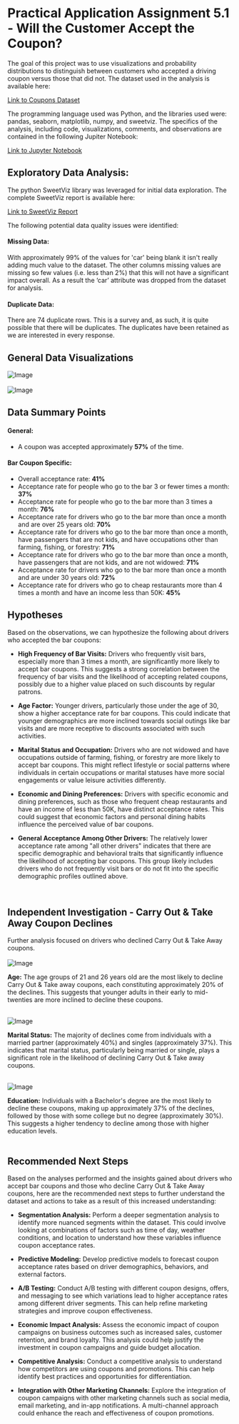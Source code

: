 # Practical Application Assignment 5.1 - Will the Customer Accept the Coupon?


The goal of this project was to use visualizations and probability distributions to distinguish between customers who accepted a driving coupon versus those that did not. The dataset used in the analysis is available here:

[Link to Coupons Dataset](/coupons.csv)


The programming language used was Python, and the libraries used were: pandas, seaborn, matplotlib, numpy, and sweetviz.
The specifics of the analysis, including code, visualizations, comments, and observations are contained in the following Jupiter Notebook:

[Link to Jupyter Notebook](/PAA_51.jpynb)

## Exploratory Data Analysis:

The python SweetViz library was leveraged for initial data exploration. The complete SweetViz report is available here: 

[Link to SweetViz Report](/SWEETVIZ_REPORT.html)

The following potential data quality issues were identified:

#### Missing Data:
With approximately 99% of the values for 'car' being blank it isn't really adding much value to the dataset. The other columns missing values are missing so few values (i.e. less than 2%) that this will not have a significant impact overall. As a result the ‘car’ attribute was dropped from the dataset for analysis.

#### Duplicate Data: 
There are 74 duplicate rows. This is a survey and, as such, it is quite possible that there will be duplicates. The duplicates have been retained as we are interested in every response.

## General Data Visualizations
![Image](/images/CouponTypeDist.png)
<br>
<br>
![Image](/images/TempDist.png)


## Data Summary Points

#### General:
* A coupon was accepted approximately **57%** of the time.

#### Bar Coupon Specific:
* Overall acceptance rate: **41%**
* Acceptance rate for people who go to the bar 3 or fewer times a month: **37%**
* Acceptance rate for people who go to the bar more than 3 times a month: **76%**
* Acceptance rate for drivers who go to the bar more than once a month and are over 25 years old: **70%**
* Acceptance rate for drivers who go to the bar more than once a month, have passengers that are not kids, and have occupations other than farming, fishing, or forestry: **71%**
* Acceptance rate for drivers who go to the bar more than once a month, have passengers that are not kids, and are not widowed: **71%**
* Acceptance rate for drivers who go to the bar more than once a month and are under 30 years old: **72%**
* Acceptance rate for drivers who go to cheap restaurants more than 4 times a month and have an income less than 50K: **45%**

## Hypotheses

Based on the observations, we can hypothesize the following about drivers who accepted the bar coupons:

* **High Frequency of Bar Visits:** Drivers who frequently visit bars, especially more than 3 times a month, are significantly more likely to accept bar coupons. This suggests a strong correlation between the frequency of bar visits and the likelihood of accepting related coupons, possibly due to a higher value placed on such discounts by regular patrons.

* **Age Factor:** Younger drivers, particularly those under the age of 30, show a higher acceptance rate for bar coupons. This could indicate that younger demographics are more inclined towards social outings like bar visits and are more receptive to discounts associated with such activities.
  
* **Marital Status and Occupation:** Drivers who are not widowed and have occupations outside of farming, fishing, or forestry are more likely to accept bar coupons. This might reflect lifestyle or social patterns where individuals in certain occupations or marital statuses have more social engagements or value leisure activities differently.
  
* **Economic and Dining Preferences:** Drivers with specific economic and dining preferences, such as those who frequent cheap restaurants and have an income of less than 50K, have distinct acceptance rates. This could suggest that economic factors and personal dining habits influence the perceived value of bar coupons.
  
* **General Acceptance Among Other Drivers:** The relatively lower acceptance rate among "all other drivers" indicates that there are specific demographic and behavioral traits that significantly influence the likelihood of accepting bar coupons. This group likely includes drivers who do not frequently visit bars or do not fit into the specific demographic profiles outlined above.
<br>

## Independent Investigation - Carry Out & Take Away Coupon Declines

Further analysis focused on drivers who declined Carry Out & Take Away coupons.
<br>
<br>
![Image](/images/CouponsDeclineByAge.png)

**Age:** The age groups of 21 and 26 years old are the most likely to decline Carry Out & Take away coupons, each constituting approximately 20% of the declines. This suggests that younger adults in their early to mid-twenties are more inclined to decline these coupons.
<br>
<br>

![Image](/images/CouponsDeclineByMaritalStatus.png)

**Marital Status:** The majority of declines come from individuals with a married partner (approximately 40%) and singles (approximately 37%). This indicates that marital status, particularly being married or single, plays a significant role in the likelihood of declining Carry Out & Take away coupons.
<br>
<br>

![Image](/images/CouponsDeclineByEducation.png)

**Education:** Individuals with a Bachelor's degree are the most likely to decline these coupons, making up approximately 37% of the declines, followed by those with some college but no degree (approximately 30%). This suggests a higher tendency to decline among those with higher education levels.
<BR>
<BR>
## Recommended Next Steps

Based on the analyses performed and the insights gained about drivers who accept bar coupons and those who decline Carry Out & Take Away coupons, here are the recommended next steps to further understand the dataset and actions to take as a result of this increased understanding:

* **Segmentation Analysis:** Perform a deeper segmentation analysis to identify more nuanced segments within the dataset. This could involve looking at combinations of factors such as time of day, weather conditions, and location to understand how these variables influence coupon acceptance rates.

* **Predictive Modeling:** Develop predictive models to forecast coupon acceptance rates based on driver demographics, behaviors, and external factors.

*  **A/B Testing:** Conduct A/B testing with different coupon designs, offers, and messaging to see which variations lead to higher acceptance rates among different driver segments. This can help refine marketing strategies and improve coupon effectiveness.

*  **Economic Impact Analysis:** Assess the economic impact of coupon campaigns on business outcomes such as increased sales, customer retention, and brand loyalty. This analysis could help justify the investment in coupon campaigns and guide budget allocation.

*  **Competitive Analysis:** Conduct a competitive analysis to understand how competitors are using coupons and promotions. This can help identify best practices and opportunities for differentiation.

*  **Integration with Other Marketing Channels:** Explore the integration of coupon campaigns with other marketing channels such as social media, email marketing, and in-app notifications. A multi-channel approach could enhance the reach and effectiveness of coupon promotions.
